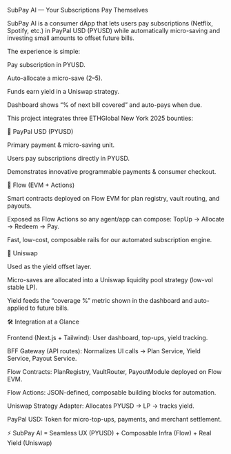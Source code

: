 SubPay AI — Your Subscriptions Pay Themselves

SubPay AI is a consumer dApp that lets users pay subscriptions (Netflix, Spotify, etc.) in PayPal USD (PYUSD) while automatically micro-saving and investing small amounts to offset future bills.

The experience is simple:

Pay subscription in PYUSD.

Auto-allocate a micro-save ($2–$5).

Funds earn yield in a Uniswap strategy.

Dashboard shows “% of next bill covered” and auto-pays when due.


This project integrates three ETHGlobal New York 2025 bounties:

🔹 PayPal USD (PYUSD)

Primary payment & micro-saving unit.

Users pay subscriptions directly in PYUSD.

Demonstrates innovative programmable payments & consumer checkout.

🔹 Flow (EVM + Actions)

Smart contracts deployed on Flow EVM for plan registry, vault routing, and payouts.

Exposed as Flow Actions so any agent/app can compose: TopUp → Allocate → Redeem → Pay.

Fast, low-cost, composable rails for our automated subscription engine.

🔹 Uniswap

Used as the yield offset layer.

Micro-saves are allocated into a Uniswap liquidity pool strategy (low-vol stable LP).

Yield feeds the “coverage %” metric shown in the dashboard and auto-applied to future bills.

🛠️ Integration at a Glance

Frontend (Next.js + Tailwind): User dashboard, top-ups, yield tracking.

BFF Gateway (API routes): Normalizes UI calls → Plan Service, Yield Service, Payout Service.

Flow Contracts: PlanRegistry, VaultRouter, PayoutModule deployed on Flow EVM.

Flow Actions: JSON-defined, composable building blocks for automation.

Uniswap Strategy Adapter: Allocates PYUSD → LP → tracks yield.

PayPal USD: Token for micro-top-ups, payments, and merchant settlement.

⚡ SubPay AI = Seamless UX (PYUSD) + Composable Infra (Flow) + Real Yield (Uniswap)
